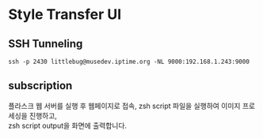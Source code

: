 # Style Transfer UI

## SSH Tunneling

```ssh -p 2430 littlebug@musedev.iptime.org -NL 9000:192.168.1.243:9000```

## subscription
플라스크 웹 서버를 실행 후 웹페이지로 접속, zsh script 파일을 실행하여 이미지 프로세싱을 진행하고,<br>
zsh script output을 화면에 출력합니다.
